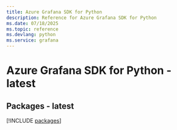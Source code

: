 ```yaml
---
title: Azure Grafana SDK for Python
description: Reference for Azure Grafana SDK for Python
ms.date: 07/18/2025
ms.topic: reference
ms.devlang: python
ms.service: grafana
---
```

# Azure Grafana SDK for Python - latest
## Packages - latest
[!INCLUDE [packages](grafana-index.md)]